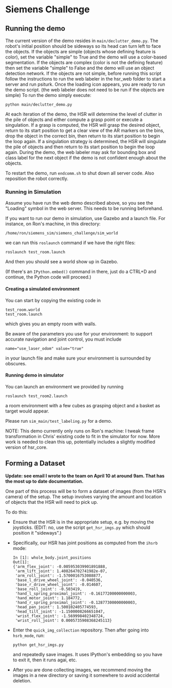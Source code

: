 # Siemens Challenge

## Running the demo

The current version of the demo resides in `main/declutter_demo.py`. The robot's initial position should be sideways so its head can turn left to face the objects. If the objects are simple (objects whose defining feature is color), set the variable "simple" to True and the demo will use a color-based segmentation. If the objects are complex (color is not the defining feature) then set the variable "simple" to False and the demo will use an object detection network. If the objects are not simple, before running this script follow the instructions to run the web labeler in the hsr_web folder to start a server and run psiturk. Once the loading icon appears, you are ready to run the demo script. (the web labeler does not need to be run if the objects are simple) To run the demo simply execute:

```
python main/declutter_demo.py
```

At each iteration of the demo, the HSR will determine the level of clutter in the pile of objects and either compute a grasp point or execute a singulation. If a grasp is computed, the HSR will grasp the desired object, return to its start position to get a clear view of the AR markers on the bins, drop the object in the correct bin, then return to its start position to begin the loop again. If a singulation strategy is determined, the HSR will singulate the pile of objects and then return to its start position to begin the loop again. During the demo, the web labeler may ask for bounding box and class label for the next object if the demo is not confident enough about the objects.

To restart the demo, run `endcomm.sh` to shut down all server code. Also reposition the robot correctly.

### Running in Simulation

Assume you have run the web demo described above, so you see the "Loading"
symbol in the web server.  This needs to be running beforehand.

If you want to run our demo in simulation, use Gazebo and a launch file. For
instance, on Ron's machine, in this directory:

```
/home/ron/siemens_sim/siemens_challenge/sim_world
```

we can run this `roslaunch` command if we have the right files:

```
roslaunch test_room.launch
```

And then you should see a world show up in Gazebo.

(If there's an `IPython.embed()` command in there, just do a CTRL+D and
continue, the Python code will proceed.)

#### Creating a simulated environment

You can start by copying the existing code in

```
test_room.world
test_room.launch
```

which gives you an empty room with walls.

Be aware of the parameters you use for your environment: to support accurate navigation and joint control, you must include
```
name="use_laser_odom" value="true"
```
in your launch file and make sure your environment is surrounded by obscures.

#### Running demo in simulator

You can launch an environment we provided by running

```
roslaunch test_room2.launch
```

a room environment with a few cubes as grasping object and a basket as target would appear.

Please run `sim_main/test_labeling.py` for a demo.

NOTE: This demo currently only runs on Ron's machine: I tweak frame transformation in Chris' existing code to fit in the simulator for now. More work is needed to clean this up, potentially includes a slightly modified version of hsr_core.


## Forming a Dataset

**Update: see email I wrote to the team on April 10 at around 9am. That has the
most up to date documentation.**

One part of this process will be to form a dataset of images (from the HSR's
camera) of the setup. The setup involves varying the amount and location of
objects that the HSR will need to pick up.

To do this:

- Ensure that the HSR is in the appropriate setup, e.g. by moving the joysticks.
  (EDIT: no, use the script `get_hsr_imgs.py` which should position it
  "sideways".)

- Specifically, our HSR has joint positions as computed from the `ihsrb` mode:

  ```
  In [1]: whole_body.joint_positions
  Out[1]:
  {'arm_flex_joint': -0.005953039901891888,
   'arm_lift_joint': 1.408264702741982e-07,
   'arm_roll_joint': -1.5700016753088877,
   'base_l_drive_wheel_joint': -0.040536,
   'base_r_drive_wheel_joint': -0.014607,
   'base_roll_joint': -0.503419,
   'hand_l_spring_proximal_joint': -0.16177200000000003,
   'hand_motor_joint': 1.184772,
   'hand_r_spring_proximal_joint': -0.12877300000000003,
   'head_pan_joint': 1.500102405774593,
   'head_tilt_joint': -1.1500008266651047,
   'wrist_flex_joint': -1.569998402348724,
   'wrist_roll_joint': 0.0005735908368245113}
  ```

- Enter the `quick_img_collection` repository. Then after going into
  `hsrb_mode`, run:

  ```
  python get_hsr_imgs.py
  ```

  and repeatedly save images.  It uses IPython's embedding so you have to exit
  it, then it runs agai, etc.

- After you are done collecting images, we recommend moving the images in a new
  directory or saving it somewhere to avoid accidental deletion.
